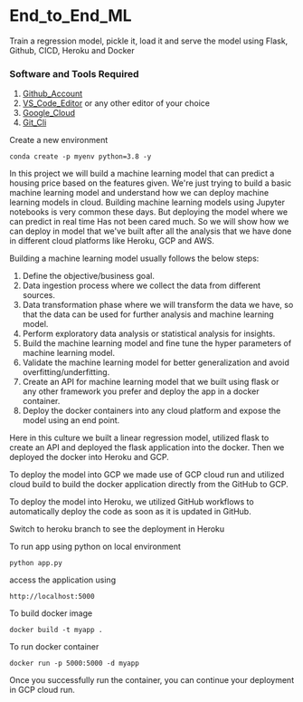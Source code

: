 # End_to_End_ML
Train a regression model, pickle it, load it and serve the model using Flask, Github, CICD, Heroku and Docker

### Software and Tools Required

1. [Github_Account](https://github.com/)
2. [VS_Code_Editor](https://code.visualstudio.com/download) or any other editor of your choice
3. [Google_Cloud](https://cloud.google.com/)
4. [Git_Cli](https://git-scm.com/download/)

Create a new environment
```
conda create -p myenv python=3.8 -y
```

In this project we will build a machine learning model that can predict a housing price based on the features given. We're just trying to build a basic machine learning model and understand how we can deploy machine learning models in cloud. Building machine learning models using Jupyter notebooks is very common these days. But deploying the model where we can predict in real time Has not been cared much. So we will show how we can deploy in model that we've built after all the analysis that we have done in different cloud platforms like Heroku, GCP and AWS.

Building a machine learning model usually follows the below steps:
1)	Define the objective/business goal.
2)	Data ingestion process where we collect the data from different sources.
3)	Data transformation phase where we will transform the data we have, so that the data can be used for further analysis and machine learning model.
4)	Perform exploratory data analysis or statistical analysis for insights.
5)	Build the machine learning model and fine tune the hyper parameters of machine learning model.
6)	Validate the machine learning model for better generalization and avoid overfitting/underfitting.
7)	Create an API for machine learning model that we built using flask or any other framework you prefer and deploy the app in a docker container.
8)	Deploy the docker containers into any cloud platform and expose the model using an end point.

Here in this culture we built a linear regression model, utilized flask to create an API and deployed the flask application into the docker. Then we deployed the docker into Heroku and GCP.

To deploy the model into GCP we made use of GCP cloud run and utilized cloud build to build the docker application directly from the GitHub to GCP.

To deploy the model into Heroku, we utilized GitHub workflows to automatically deploy the code as soon as it is updated in GitHub.

Switch to heroku branch to see the deployment in Heroku

To run app using python on local environment
```
python app.py
```
access the application using 
```
http://localhost:5000
```
To build docker image
```
docker build -t myapp .
```
To run docker container
```
docker run -p 5000:5000 -d myapp
```
Once you successfully run the container, you can continue your deployment in GCP cloud run.
